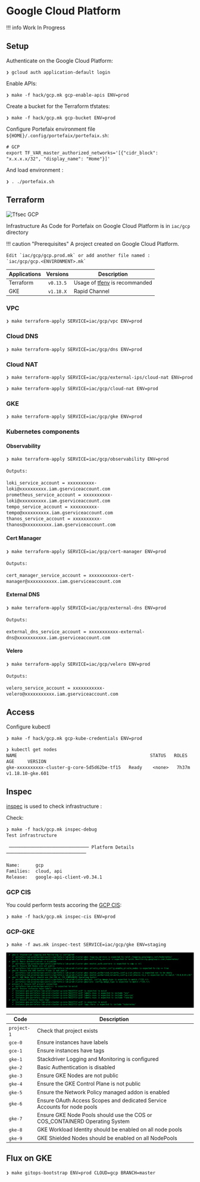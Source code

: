 # Google Cloud Platform

!!! info
    Work In Progress

## Setup

Authenticate on the Google Cloud Platform:

```shell
❯ gcloud auth application-default login
```

Enable APIs:

```shell
❯ make -f hack/gcp.mk gcp-enable-apis ENV=prod
```

Create a bucket for the Terraform tfstates:

```shell
❯ make -f hack/gcp.mk gcp-bucket ENV=prod
```

Configure Portefaix environment file `${HOME}/.config/portefaix/portefaix.sh`:

```shell
# GCP
export TF_VAR_master_authorized_networks='[{"cidr_block": "x.x.x.x/32", "display_name": "Home"}]'
```

And load environment :

```shell
❯ . ./portefaix.sh
```

## Terraform

![Tfsec GCP](https://github.com/nlamirault/portefaix/workflows/Tfsec%20GCP/badge.svg)

Infrastructure As Code for Portefaix on Google Cloud Platform is in
`iac/gcp` directory

!!! caution "Prerequisites"
    A project created on Google Cloud Platform.

    Edit `iac/gcp/gcp.prod.mk` or add another file named :
    `iac/gcp/gcp.<ENVIRONMENT>.mk`

| Applications | Versions | Description|
|---|:--:|---|
| Terraform | `v0.13.5` | Usage of [tfenv](https://github.com/tfutils/tfenv) is recommanded |
| GKE | `v1.18.X` | Rapid Channel |

### VPC

```shell
❯ make terraform-apply SERVICE=iac/gcp/vpc ENV=prod
```

### Cloud DNS

```shell
❯ make terraform-apply SERVICE=iac/gcp/dns ENV=prod
```

### Cloud NAT

```shell
❯ make terraform-apply SERVICE=iac/gcp/external-ips/cloud-nat ENV=prod
```

```shell
❯ make terraform-apply SERVICE=iac/gcp/cloud-nat ENV=prod
```

### GKE

```shell
❯ make terraform-apply SERVICE=iac/gcp/gke ENV=prod
```

### Kubernetes components

#### Observability

```shell
❯ make terraform-apply SERVICE=iac/gcp/observability ENV=prod

Outputs:

loki_service_account = xxxxxxxxxx-loki@xxxxxxxxxx.iam.gserviceaccount.com
prometheus_service_account = xxxxxxxxxx-loki@xxxxxxxxxx.iam.gserviceaccount.com
tempo_service_account = xxxxxxxxxx-tempo@xxxxxxxxxx.iam.gserviceaccount.com
thanos_service_account = xxxxxxxxxx-thanos@xxxxxxxxxx.iam.gserviceaccount.com
```

#### Cert Manager

```shell
❯ make terraform-apply SERVICE=iac/gcp/cert-manager ENV=prod

Outputs:

cert_manager_service_account = xxxxxxxxxxx-cert-manager@xxxxxxxxxxx.iam.gserviceaccount.com
```

#### External DNS

```shell
❯ make terraform-apply SERVICE=iac/gcp/external-dns ENV=prod

Outputs:

external_dns_service_account = xxxxxxxxxxx-external-dns@xxxxxxxxxxx.iam.gserviceaccount.com
```

#### Velero

```shell
❯ make terraform-apply SERVICE=iac/gcp/velero ENV=prod

Outputs:

velero_service_account = xxxxxxxxxxx-velero@xxxxxxxxxxx.iam.gserviceaccount.com
```

## Access

Configure kubectl

```shell
❯ make -f hack/gcp.mk gcp-kube-credentials ENV=prod
```

```shell
❯ kubectl get nodes
NAME                                                  STATUS   ROLES    AGE     VERSION
gke-xxxxxxxxxx-cluster-g-core-5d5d62be-tf15   Ready    <none>   7h37m   v1.18.10-gke.601
```

## Inspec

[inspec](http://inspec.io/) is used to check infrastructure :

Check:

```shell
❯ make -f hack/gcp.mk inspec-debug
Test infrastructure

 ────────────────────────────── Platform Details ──────────────────────────────

Name:      gcp
Families:  cloud, api
Release:   google-api-client-v0.34.1
```

### GCP CIS

You could perform tests accoring the [GCP CIS](https://opensource.googleblog.com/2020/08/assess-security-of-cloud-deployments.html):

```shell
❯ make -f hack/gcp.mk inspec-cis ENV=prod
```

### GCP-GKE

```shell
❯ make -f aws.mk inspec-test SERVICE=iac/gcp/gke ENV=staging
```

![Inspec](../img/inspec-gke.png)

| Code | Description|
|---|---|
| `project-1` | Check that project exists |
| `gce-0` | Ensure instances have labels |
| `gce-1` | Ensure instances have tags |
| `gke-1` | Stackdriver Logging and Monitoring is configured |
| `gke-2` | Basic Authentication is disabled |
| `gke-3` | Ensure GKE Nodes are not public |
| `gke-4` | Ensure the GKE Control Plane is not public |
| `gke-5` | Ensure the Network Policy managed addon is enabled |
| `gke-6` | Ensure OAuth Access Scopes and dedicated Service Accounts for node pools |
| `gke-7` | Ensure GKE Node Pools should use the COS or COS_CONTAINERD Operating System |
| `gke-8` | GKE Workload Identity should be enabled on all node pools |
| `gke-9` | GKE Shielded Nodes should be enabled on all NodePools |

## Flux on GKE

```shell
❯ make gitops-bootstrap ENV=prod CLOUD=gcp BRANCH=master
```
